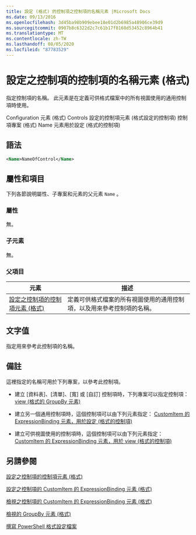 ```yaml
---
title: 設定 (格式) 的控制項之控制項的名稱元素 |Microsoft Docs
ms.date: 09/13/2016
ms.openlocfilehash: 3d45ba98b909ebee18e01d2b6985a48906ce39d9
ms.sourcegitcommit: 0907b8c6322d2c7c61b17f8168d53452c8964b41
ms.translationtype: MT
ms.contentlocale: zh-TW
ms.lasthandoff: 08/05/2020
ms.locfileid: "87783529"
---
```

# <a name="name-element-for-control-for-controls-for-configuration-format"></a>設定之控制項的控制項的名稱元素 (格式)

指定控制項的名稱。 此元素是在定義可供格式檔案中的所有視圖使用的通用控制項時使用。

Configuration 元素 (格式) Controls 設定的控制項元素 (格式設定的控制項) 控制項專案 (格式) Name 元素用於設定 (格式的控制項) 

## <a name="syntax"></a>語法

```xml
<Name>NameOfControl</Name>

```

## <a name="attributes-and-elements"></a>屬性和項目

下列各節說明屬性、子專案和元素的父元素 `Name` 。

### <a name="attributes"></a>屬性

無。

### <a name="child-elements"></a>子元素

無。

### <a name="parent-elements"></a>父項目

|元素|描述|
|-------------|-----------------|
|[設定之控制項的控制項元素 (格式)](./control-element-for-controls-for-configuration-format.md)|定義可供格式檔案的所有視圖使用的通用控制項，以及用來參考控制項的名稱。|

## <a name="text-value"></a>文字值

指定用來參考此控制項的名稱。

## <a name="remarks"></a>備註

這裡指定的名稱可用於下列專案，以參考此控制項。

- 建立 [資料表]、[清單]、[寬] 或 [自訂] 控制項時，下列專案可以指定控制項： [view (格式的 GroupBy 元素) ](./groupby-element-for-view-format.md)

- 建立另一個通用控制項時，這個控制項可以由下列元素指定： [CustomItem 的 ExpressionBinding 元素，用於設定 (格式的控制項) ](./expressionbinding-element-for-customitem-for-controls-for-configuration-format.md)

- 建立可供視圖使用的控制項時，這個控制項可以由下列元素指定： [CustomItem 的 ExpressionBinding 元素，用於 view (格式的控制項) ](./expressionbinding-element-for-customitem-for-controls-for-view-format.md)

## <a name="see-also"></a>另請參閱

[設定之控制項的控制項元素 (格式)](./control-element-for-controls-for-configuration-format.md)

[設定之控制項的 CustomItem 的 ExpressionBinding 元素 (格式)](./expressionbinding-element-for-customitem-for-controls-for-configuration-format.md)

[檢視之控制項的 CustomItem 的 ExpressionBinding 元素 (格式)](./expressionbinding-element-for-customitem-for-controls-for-view-format.md)

[檢視的 GroupBy 元素 (格式)](./groupby-element-for-view-format.md)

[撰寫 PowerShell 格式設定檔案](./writing-a-powershell-formatting-file.md)
